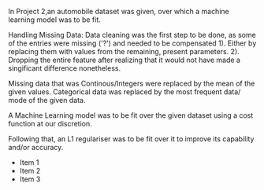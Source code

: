 In Project 2,an automobile dataset was given, over which a machine learning model was to be fit.

Handling Missing Data:
Data cleaning was the first step to be done, as some of the entries were missing ('?') and needed to be compensated
1). Either by replacing them with values from the remaining, present parameters.
2). Dropping the entire feature after realizing that it would not have made a singificant difference nonetheless.

Missing data that was Continous/Integers were replaced by the mean of the given values.
Categorical data was replaced by the most frequent data/ mode of the given data.

A Machine Learning model was to be fit over the given dataset using a cost function at our discretion.

Following that, an L1 regulariser was to be fit over it to improve its capability and/or accuracy.

<!-- Unordered list UL -->
* Item 1
* Item 2
* Item 3
